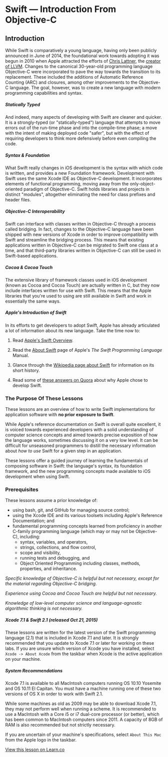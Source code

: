 # Swift — Introduction From Objective-C

## Introduction

While Swift is comparatively a young language, having only been publicly announced in June of 2014, the foundational work towards adopting it was begun in 2010 when Apple attracted the efforts of [Chris Lattner](https://en.wikipedia.org/wiki/Chris_Lattner), the [creator of LLVM](http://nondot.org/sabre/). Changes to the canonical 30-year-old programming language Objective-C were incorporated to pave the way towards the transition to its replacement. These included the additions of Automatic Reference Counting (ARC) and closures, among other improvements to the Objective-C language. The goal, however, was to create a new language with modern programming capabilities and syntax. 

##### Statically Typed

And indeed, many aspects of developing with Swift are cleaner and quicker. It is a strongly-typed (or "statically-typed") language that attempts to move errors out of the run-time phase and into the compile-time phase; a move with the intent of making deployed code "safer", but with the effect of requiring developers to think more defensively before even compiling the code.

##### Syntax & Foundation

What Swift really changes in iOS development is the syntax with which code is written, and provides a new Foundation framework. Development with Swift uses the same Xcode IDE as Objective-C development. It incorporates elements of functional programming, moving away from the only-object-oriented paradigm of Objective-C. Swift holds libraries and projects in distinct "modules", altogether eliminating the need for class prefixes and header files.

##### Objective-C Interoperability

Swift can interface with classes written in Objective-C through a process called bridging. In fact, changes to the Objective-C language have been shipped with new versions of Xcode in order to improve compatibility with Swift and streamline the bridging process. This means that existing applications written in Objective-C can be migrated to Swift one class at a time, and that third-party libraries written in Objective-C can still be used in Swift-based applications.

##### Cocoa & Cocoa Touch

The extensive library of framework classes used in iOS development (known as Cocoa and Cocoa Touch) are actually written in C, but they now include interfaces written for use with Swift. This means that the Apple libraries that you're used to using are still available in Swift and work in essentially the same ways.

##### Apple's Introduction of Swift

In its efforts to get developers to adopt Swift, Apple has already articulated a lot of information about its new language. Take the time now to:

1. Read [Apple's Swift Overview](https://developer.apple.com/swift/).

2. Read the [About Swift](https://developer.apple.com/library/prerelease/ios/documentation/Swift/Conceptual/Swift_Programming_Language/index.html#//apple_ref/doc/uid/TP40014097-CH3-ID0) page of Apple's *The Swift Programming Language* Manual.

3. Glance through the [Wikipedia page about Swift](https://en.wikipedia.org/wiki/Swift_(programming_language)) for information on its short history.

4. Read some of [these answers on Quora](https://www.quora.com/Why-would-Apple-introduce-new-programming-languages-e-g-Swift-instead-of-embracing-an-existing-one) about why Apple chose to develop Swift.

### The Purpose Of These Lessons

These lessons are an overview of how to write Swift implementations for application software with **no prior exposure to Swift**. 

While Apple's reference documentation on Swift is overall quite excellent, it is voiced towards experienced developers with a solid understanding of computer science concepts and aimed towards precise exposition of how the language works, sometimes discussing it on a very low level. It can be difficult for unseasoned programmers to distill the necessary information about *how to use* Swift for a given step in an application.

These lessons offer a guided journey of learning the fundamentals of composing software in Swift: the language's syntax, its foundation framework, and the new programming concepts made available to iOS development when using Swift.

### Prerequisites

These lessons assume a prior knowledge of:

  * using bash, git, and GitHub for managing source control; 
  * using the Xcode IDE and its various toolsets including Apple's Reference Documentation; and
  * fundamental programming concepts learned from proficiency in another C-family programming language (which may or may not be Objective-C), including:
     * syntax, variables, and operators,
     * strings, collections, and flow control,
     * scope and visibility,
     * running tests and debugging, and
     * Object Oriented Programming including classes, methods, properties, and inheritance.

*Specific knowledge of Objective-C is helpful but not necessary, except for the material regarding Objective-C bridging.* 

*Experience using Cocoa and Cocoa Touch are helpful but not necessary.*

*Knowledge of low-level computer science and language-agnostic algorithmic thinking is not necessary.*

##### Xcode 7.1 & Swift 2.1 (released Oct 21, 2015)

These lessons are written for the latest version of the Swift programming language (2.1) that is included in Xcode 7.1 and later. It is strongly recommended that you update to Xcode 7.1 or later for working on these labs. If you are unsure which version of Xcode you have installed, select `Xcode -> About Xcode` from the taskbar when Xcode is the active application on your machine.

##### System Recommendations

Xcode 7.1 is available to all MacIntosh computers running OS 10.10 Yosemite and OS 10.11 El Capitan. You must have a machine running one of these two versions of OS X in order to work with Swift 2.1.

While some machines as old as 2009 may be able to download Xcode 7.1, they may not perform well when running a scheme. It is recommended to use a MacIntosh with a Core i5 or i7 dual-core processor (or better), which has been common to MacIntosh computers since 2011. A capacity of 8GB of RAM is also recommended but not strictly necessary.

If you are uncertain of your machine's specifications, select `About This Mac` from the Apple logo in the taskbar.




<a href='https://learn.co/lessons/swift-intro-from-objc' data-visibility='hidden'>View this lesson on Learn.co</a>
